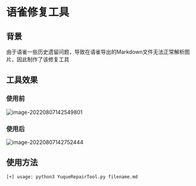 # 语雀修复工具

## 背景

由于语雀一些历史遗留问题，导致在语雀导出的Markdown文件无法正常解析图片，因此制作了该修复工具

## 工具效果

### 使用前

![image-20220807142549801](https://lxxx-markdown.oss-cn-beijing.aliyuncs.com/pictures/202208071425901.png)

### 使用后

![image-20220807142752444](https://lxxx-markdown.oss-cn-beijing.aliyuncs.com/pictures/202208071427486.png)

## 使用方法

```
[+] usage: python3 YuqueRepairTool.py filename.md
```
